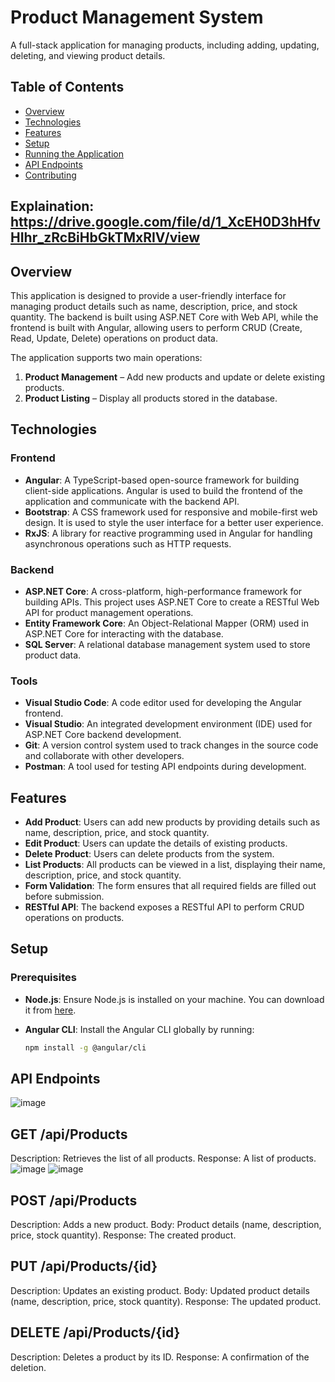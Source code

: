 # Product Management System

A full-stack application for managing products, including adding, updating, deleting, and viewing product details.

## Table of Contents

- [Overview](#overview)
- [Technologies](#technologies)
- [Features](#features)
- [Setup](#setup)
- [Running the Application](#running-the-application)
- [API Endpoints](#api-endpoints)
- [Contributing](#contributing)

## Explaination: https://drive.google.com/file/d/1_XcEH0D3hHfvHIhr_zRcBiHbGkTMxRIV/view

## Overview

This application is designed to provide a user-friendly interface for managing product details such as name, description, price, and stock quantity. The backend is built using ASP.NET Core with Web API, while the frontend is built with Angular, allowing users to perform CRUD (Create, Read, Update, Delete) operations on product data.

The application supports two main operations: 
1. **Product Management** – Add new products and update or delete existing products.
2. **Product Listing** – Display all products stored in the database.

## Technologies

### Frontend

- **Angular**: A TypeScript-based open-source framework for building client-side applications. Angular is used to build the frontend of the application and communicate with the backend API.
- **Bootstrap**: A CSS framework used for responsive and mobile-first web design. It is used to style the user interface for a better user experience.
- **RxJS**: A library for reactive programming used in Angular for handling asynchronous operations such as HTTP requests.

### Backend

- **ASP.NET Core**: A cross-platform, high-performance framework for building APIs. This project uses ASP.NET Core to create a RESTful Web API for product management operations.
- **Entity Framework Core**: An Object-Relational Mapper (ORM) used in ASP.NET Core for interacting with the database.
- **SQL Server**: A relational database management system used to store product data.

### Tools

- **Visual Studio Code**: A code editor used for developing the Angular frontend.
- **Visual Studio**: An integrated development environment (IDE) used for ASP.NET Core backend development.
- **Git**: A version control system used to track changes in the source code and collaborate with other developers.
- **Postman**: A tool used for testing API endpoints during development.

## Features

- **Add Product**: Users can add new products by providing details such as name, description, price, and stock quantity.
- **Edit Product**: Users can update the details of existing products.
- **Delete Product**: Users can delete products from the system.
- **List Products**: All products can be viewed in a list, displaying their name, description, price, and stock quantity.
- **Form Validation**: The form ensures that all required fields are filled out before submission.
- **RESTful API**: The backend exposes a RESTful API to perform CRUD operations on products.

## Setup

### Prerequisites

- **Node.js**: Ensure Node.js is installed on your machine. You can download it from [here](https://nodejs.org/).
- **Angular CLI**: Install the Angular CLI globally by running:

  ```bash
  npm install -g @angular/cli
## API Endpoints
![image](https://github.com/user-attachments/assets/7805a7b6-440c-4443-8c8d-74fb30cc8548)

## GET /api/Products
Description: Retrieves the list of all products.
Response: A list of products.
![image](https://github.com/user-attachments/assets/8aac3f74-3af3-42b7-975a-0a1ff534bb73)
![image](https://github.com/user-attachments/assets/251f718d-d448-47ea-b714-a22d21c4137e)


## POST /api/Products
Description: Adds a new product.
Body: Product details (name, description, price, stock quantity).
Response: The created product.


## PUT /api/Products/{id}
Description: Updates an existing product.
Body: Updated product details (name, description, price, stock quantity).
Response: The updated product.

## DELETE /api/Products/{id}
Description: Deletes a product by its ID.
Response: A confirmation of the deletion.

